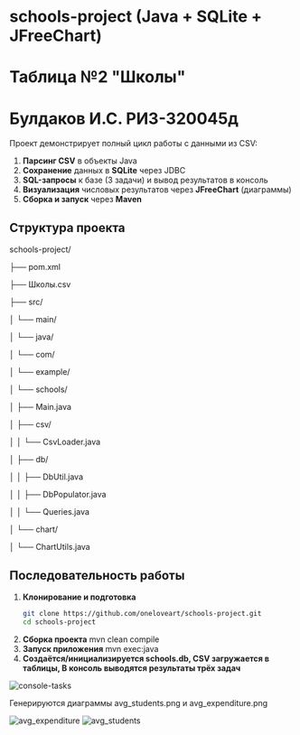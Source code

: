 # schools-project (Java + SQLite + JFreeChart)
# Таблица №2 "Школы" #
# Булдаков И.С. РИЗ-320045д #
Проект демонстрирует полный цикл работы с данными из CSV:
1. **Парсинг CSV** в объекты Java  
2. **Сохранение** данных в **SQLite** через JDBC  
3. **SQL-запросы** к базе (3 задачи) и вывод результатов в консоль  
4. **Визуализация** числовых результатов через **JFreeChart** (диаграммы)  
5. **Сборка и запуск** через **Maven**  

## Структура проекта
schools-project/

├── pom.xml

├── Школы.csv

├── src/

│   └── main/

│       └── java/

│           └── com/

│               └── example/

│                   └── schools/

│                       ├── Main.java

│                       ├── csv/

│                       │   └── CsvLoader.java

│                       ├── db/

│                       │   ├── DbUtil.java

│                       │   ├── DbPopulator.java

│                       │   └── Queries.java

│                       └── chart/

│                           └── ChartUtils.java


## Последовательность работы

1. **Клонирование и подготовка**  
   ```bash
   git clone https://github.com/oneloveart/schools-project.git
   cd schools-project

2. **Сборка проекта**
   mvn clean compile
3. **Запуск приложения**
mvn exec:java
4. **Создаётся/инициализируется schools.db,
CSV загружается в таблицы,
В консоль выводятся результаты трёх задач**

![console-tasks](https://github.com/user-attachments/assets/f35e2fa1-0eb2-4289-bb1f-8e64d5820647)


Генерируются диаграммы avg_students.png и avg_expenditure.png


![avg_expenditure](https://github.com/user-attachments/assets/9edd0af0-e3f1-4c60-88d3-8e1d950940df)
![avg_students](https://github.com/user-attachments/assets/46d4a792-3a80-4ba0-a725-8beab9b2fc34)


